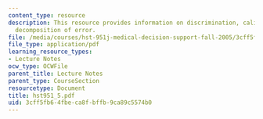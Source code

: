 ```yaml
---
content_type: resource
description: This resource provides information on discrimination, calibration and
  decomposition of error.
file: /media/courses/hst-951j-medical-decision-support-fall-2005/3cff5fb64fbeca8fbffb9ca89c5574b0_hst951_5.pdf
file_type: application/pdf
learning_resource_types:
- Lecture Notes
ocw_type: OCWFile
parent_title: Lecture Notes
parent_type: CourseSection
resourcetype: Document
title: hst951_5.pdf
uid: 3cff5fb6-4fbe-ca8f-bffb-9ca89c5574b0
---
```

